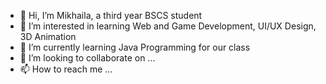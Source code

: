 - 👋 Hi, I’m Mikhaila, a third year BSCS student
- 👀 I’m interested in learning Web and Game Development, UI/UX Design, 3D Animation
- 🌱 I’m currently learning Java Programming for our class
- 💞️ I’m looking to collaborate on ...
- 📫 How to reach me ...

<!---
mikhailapantoja/mikhailapantoja is a ✨ special ✨ repository because its `README.md` (this file) appears on your GitHub profile.
You can click the Preview link to take a look at your changes.
--->
